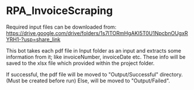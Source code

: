 # RPA_InvoiceScraping
Required input files can be downloaded from: https://drive.google.com/drive/folders/1s7lTORmHgAKI5T0U1NpcbnOUgxRYRH1-?usp=share_link

This bot takes each pdf file in Input folder as an input and extracts some information from it; like invoiceNumber, invoiceDate etc.
These info will be saved to the xlsx file which provided within the project folder.

If successful, the pdf file will be moved to "Output/Successful" directory. (Must be created before run)
Else, will be moved to "Output/Failed".
